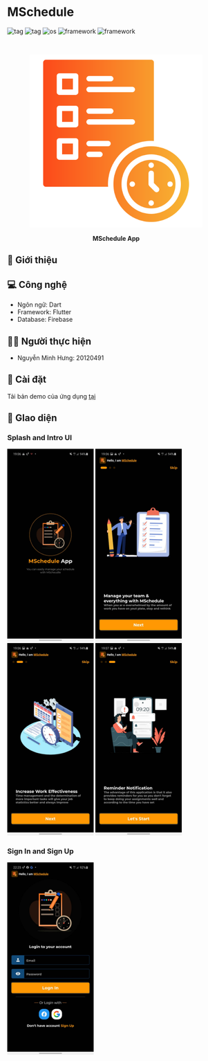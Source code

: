 # MSchedule
![tag](https://img.shields.io/badge/-workout-F44336)
![tag](https://img.shields.io/badge/-fitness-F44336)
![os](https://img.shields.io/badge/-android-32DE84)
![framework](https://img.shields.io/badge/-dart-2196F3)
![framework](https://img.shields.io/badge/-flutter-2196F3)

<br>

<p align="center">
 <img src="./assets/images/icon.png" alt="ViPT Logo" height = "400"></a>
</p>
<p align="center">
<b>MSchedule App</b>
<br/>
</p>

## 📄 Giới thiệu


## 💻 Công nghệ 
* Ngôn ngữ: Dart
* Framework: Flutter
* Database: Firebase

## 👨‍💻 Người thực hiện
* Nguyễn Minh Hưng: 20120491

## 🔧 Cài đặt
Tải bản demo của ứng dụng [tại](https://drive.google.com/file/d/1Q6uHuzpmWjfTnLM8-9dGC-BUri70H-Wr/view?usp=sharing)

## 📱 GIao diện

### Splash and Intro UI
<img width="200" src=".\UI\1.png"></a>
<img width="200" src=".\UI\2.png"></a>
<img width="200" src=".\UI\3.png"></a>
<img width="200" src=".\UI\4.png"></a>

### Sign In and Sign Up
<img width="200" src=".\UI\5.png"></a>
